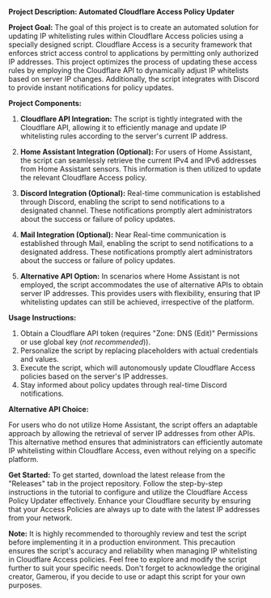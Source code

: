 **Project Description: Automated Cloudflare Access Policy Updater**

**Project Goal:**
The goal of this project is to create an automated solution for updating IP whitelisting rules within Cloudflare Access policies using a specially designed script. Cloudflare Access is a security framework that enforces strict access control to applications by permitting only authorized IP addresses. This project optimizes the process of updating these access rules by employing the Cloudflare API to dynamically adjust IP whitelists based on server IP changes. Additionally, the script integrates with Discord to provide instant notifications for policy updates.

**Project Components:**

1. **Cloudflare API Integration:**
   The script is tightly integrated with the Cloudflare API, allowing it to efficiently manage and update IP whitelisting rules according to the server's current IP address.

2. **Home Assistant Integration (Optional):**
   For users of Home Assistant, the script can seamlessly retrieve the current IPv4 and IPv6 addresses from Home Assistant sensors. This information is then utilized to update the relevant Cloudflare Access policy.

3. **Discord Integration (Optional):**
   Real-time communication is established through Discord, enabling the script to send notifications to a designated channel. These notifications promptly alert administrators about the success or failure of policy updates.

4. **Mail Integration (Optional):**
   Near Real-time communication is established through Mail, enabling the script to send notifications to a designated address. These notifications promptly alert administrators about the success or failure of policy updates.

5. **Alternative API Option:**
   In scenarios where Home Assistant is not employed, the script accommodates the use of alternative APIs to obtain server IP addresses. This provides users with flexibility, ensuring that IP whitelisting updates can still be achieved, irrespective of the platform.

**Usage Instructions:**

1. Obtain a Cloudflare API token (requires "Zone: DNS (Edit)" Permissions or use global key (*not recommended*)).
2. Personalize the script by replacing placeholders with actual credentials and values.
3. Execute the script, which will autonomously update Cloudflare Access policies based on the server's IP addresses.
4. Stay informed about policy updates through real-time Discord notifications.

**Alternative API Choice:**

For users who do not utilize Home Assistant, the script offers an adaptable approach by allowing the retrieval of server IP addresses from other APIs. This alternative method ensures that administrators can efficiently automate IP whitelisting within Cloudflare Access, even without relying on a specific platform.

**Get Started:**
To get started, download the latest release from the "Releases" tab in the project repository. Follow the step-by-step instructions in the tutorial to configure and utilize the Cloudflare Access Policy Updater effectively. Enhance your Cloudflare security by ensuring that your Access Policies are always up to date with the latest IP addresses from your network.

**Note:**
It is highly recommended to thoroughly review and test the script before implementing it in a production environment. This precaution ensures the script's accuracy and reliability when managing IP whitelisting in Cloudflare Access policies. Feel free to explore and modify the script further to suit your specific needs. Don't forget to acknowledge the original creator, Gamerou, if you decide to use or adapt this script for your own purposes.
